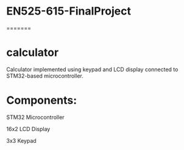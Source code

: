 # EN525-615-FinalProject
=======
# calculator
 Calculator implemented using keypad and LCD display connected to STM32-based microcontroller.

# Components:

 STM32 Microcontroller
 
 16x2 LCD Display
 
 3x3 Keypad
